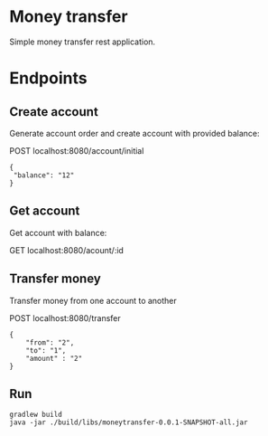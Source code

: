 # Money transfer

Simple money transfer rest application.

# Endpoints

## Create account

Generate account order and create account with provided balance:

POST localhost:8080/account/initial
```
{
 "balance": "12"
}
``` 

## Get account 

Get account with balance:

GET localhost:8080/acount/:id

## Transfer money

Transfer money from one account to another

POST localhost:8080/transfer
```
{
	"from": "2",
	"to": "1",
	"amount" : "2"
}
```

## Run

```
gradlew build
java -jar ./build/libs/moneytransfer-0.0.1-SNAPSHOT-all.jar
```




